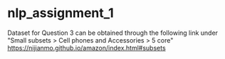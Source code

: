 # nlp_assignment_1

Dataset for Question 3 can be obtained through the following link under "Small subsets > Cell phones and Accessories > 5 core"
https://nijianmo.github.io/amazon/index.html#subsets
